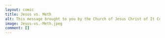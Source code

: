 ```yaml
---
layout: comic
title: Jesus vs. Meth
alt: This message brought to you by the Church of Jesus Christ of It Could Be Worse
image: Jesus-vs.-Meth.jpeg
comment: []
---
```

